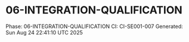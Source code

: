 # 06-INTEGRATION-QUALIFICATION
Phase: 06-INTEGRATION-QUALIFICATION
CI: CI-SE001-007
Generated: Sun Aug 24 22:41:10 UTC 2025
